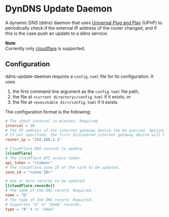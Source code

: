 # DynDNS Update Daemon

A dynamic DNS (ddns) daemon that uses [Universal Plug and
Play](https://en.wikipedia.org/wiki/Universal_Plug_and_Play) (UPnP) to periodically check
if the external IP address of the router changed, and if this is the case push an update
to a ddns service.

**Note**  
Currently only [cloudflare](https://www.cloudflare.com/) is supported.

## Configuration

ddns-update-daemon requires a `config.toml` file for its configuration.
It uses
1. the first command line argument as the `config.toml` file path,
2. the file at `<current directory>/config.toml` if it exists, or
3. the file at `<executable dir>/config.toml` if it exists.

The configuration format is the following:
```toml
# The check interval in minutes. Required.
interval = 30
# The IP address of the internet gateway device the be queried. Optional.
# If not specified, the first discovered internet gateway device will be used.
router_ip = "192.168.1.1"

# Cloudflare DNS records to update.
[cloudflare]
# The cloudflare API access token.
api_token = "<token>"
# The cloudflare zone ID of the site to be updated.
zone_id = "<zone ID>"

# One or more records to be updated.
[[cloudflare.records]]
# The name of the DNS record. Required.
name = "@"
# The type of the DNS record. Required.
# Supportes "A" or "AAAA" records.
type = "A" # or "AAAA"
```